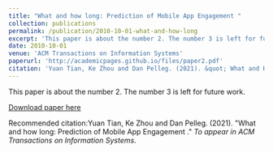 ```yaml
---
title: "What and how long: Prediction of Mobile App Engagement "
collection: publications
permalink: /publication/2010-10-01-what-and-how-long
excerpt: 'This paper is about the number 2. The number 3 is left for future work.'
date: 2010-10-01
venue: 'ACM Transactions on Information Systems'
paperurl: 'http://academicpages.github.io/files/paper2.pdf'
citation: 'Yuan Tian, Ke Zhou and Dan Pelleg. (2021). &quot; What and How Long:.&quot; <i>ACM Transactions on Information Systems</i>.'
---
```

This paper is about the number 2. The number 3 is left for future work.

[Download paper here](http://academicpages.github.io/files/paper2.pdf)

Recommended citation:Yuan Tian, Ke Zhou and Dan Pelleg. (2021). "What and how long: Prediction of Mobile App Engagement ." <i> To appear in ACM Transactions on Information Systems</i>.